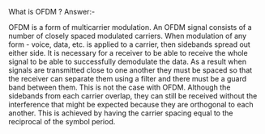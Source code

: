 What is OFDM ?
Answer:-

OFDM is a form of multicarrier modulation. An OFDM signal consists of a number of closely spaced modulated carriers. 
When modulation of any form - voice, data, etc. is applied to a carrier, then sidebands spread out either side. 
It is necessary for a receiver to be able to receive the whole signal to be able to successfully demodulate the data. 
As a result when signals are transmitted close to one another they must be spaced so that the receiver can separate 
them using a filter and there must be a guard band between them. This is not the case with OFDM. Although the sidebands 
from each carrier overlap, they can still be received without the interference that might be expected because they are
orthogonal to each another. This is achieved by having the carrier spacing equal to the reciprocal of the symbol period.
